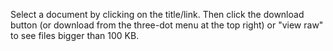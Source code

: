 Select a document by clicking on the title/link. Then click the download button (or download from the three-dot menu at the top right) or "view raw" to see files bigger than 100 KB.
